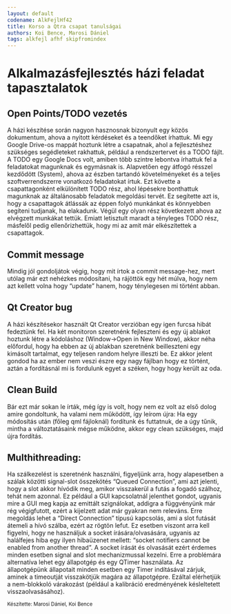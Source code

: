 ```yaml
---
layout: default
codename: AlkFejlHf42
title: Korso a Qtra csapat tanulságai
authors: Koi Bence, Marosi Dániel
tags: alkfejl afhf skipfromindex
---
```


# Alkalmazásfejlesztés házi feladat tapasztalatok

## Open Points/TODO vezetés
A házi készítése során nagyon hasznosnak bizonyult egy közös dokumentum, ahova a nyitott kérdéseket és a teendőket írhattuk. Mi egy Google Drive-os mappát hoztunk létre a csapatnak, ahol a fejlesztéshez szükséges segédleteket rakhattuk, például a rendszertervet és a TODO fájlt. A TODO egy Google Docs volt, amiben több szintre lebontva írhattuk fel a feladatokat magunknak és egymásnak is.
Alapvetően egy átfogó résszel kezdődött (System), ahova az észben tartandó követelményeket és a teljes szoftverrendszerre vonatkozó feladatokat írtuk. Ezt követte a csapattagonként elkülönített TODO rész, ahol lépésekre bonthattuk magunknak az általánosabb feladatok megoldási tervét. Ez segítette azt is, hogy a csapattagok átlássák az éppen folyó munkánkat és könnyebben segíteni tudjanak, ha elakadunk. Végül egy olyan rész következett ahova az elvégzett munkákat tettük. Emiatt letisztult maradt a tényleges TODO rész, másfelől pedig ellenőrizhettük, hogy mi az amit már elkészítettek a csapattagok.

## Commit message
Mindig jól gondoljátok végig, hogy mit írtok a commit message-hez, mert utólag már ezt nehézkes módosítani, ha rájöttök egy hét múlva, hogy nem azt kellett volna hogy “update” hanem, hogy ténylegesen mi történt abban.

## Qt Creator bug
A házi készítésekor használt Qt Creator verzióban egy igen furcsa hibát fedeztünk fel. Ha két monitoron szeretnénk fejleszteni és egy új ablakot hoztunk létre a kódoláshoz (Window->Open in New Window), akkor néha előfordul, hogy ha ebben az új ablakban szeretnénk beilleszteni egy kimásolt tartalmat, egy teljesen random helyre illeszti be. Ez akkor jelent gondod ha az ember nem veszi észre egy nagy fájlban hogy ez történt, aztán a fordításnál mi is fordulunk egyet a széken, hogy hogy került az oda.

## Clean Build
Bár ezt már sokan le írták, még így is volt, hogy nem ez volt az első dolog amire gondoltunk, ha valami nem működött, így leírom újra: Ha egy módosítás után (főleg qml fájloknál) fordítunk és futtatnuk, de a úgy tűnik, mintha a változtatásaink mégse működne, akkor egy clean szükséges, majd újra fordítás.

## Multhithreading:
Ha szálkezelést is szeretnénk használni, figyeljünk arra, hogy alapesetben a szálak közötti signal-slot összekötés “Queued Connection”, ami azt jelenti, hogy a slot akkor hívódik meg, amikor visszakerül a futás a fogadó szálhoz, tehát nem azonnal. Ez például a GUI kapcsolatnál jelenthet gondot, ugyanis mire a GUI meg kapja az emittált szignálokat, addigra a függvényünk már rég végigfutott, ezért a kijelzett adat már gyakran nem releváns.
Erre megoldás lehet a “Direct Connection” típusú kapcsolás, ami a slot futását átemeli a hívó szálba, ezért az rögtön lefut. Ez esetben viszont arra kell figyelni, hogy ne használjuk a socket írására/olvasására, ugyanis az halálfejes hiba egy ilyen hibaüzenet mellett: “socket notifiers cannot be enabled from another thread”. A socket írását és olvasását ezért érdemes minden esetben signal and slot mechanizmussal kezelni.
Erre a problémára alternatíva lehet egy állapotgép és egy QTimer használata. Az állapotgépünk állapotait minden esetben egy Timer indításával zárjuk, aminek a timeoutját visszakötjük magára az állapotgépre. Ezáltal elérhetjük a nem-blokkoló várakozást (például a kalibráció eredményének késleltetett visszaolvasásához).


<small>Készítette: Marosi Dániel, Koi Bence</small>
